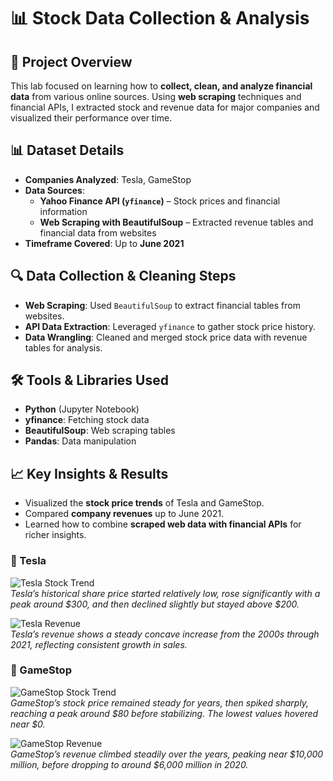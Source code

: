 # 📊 Stock Data Collection & Analysis  

## 📌 Project Overview  
This lab focused on learning how to **collect, clean, and analyze financial data** from various online sources. Using **web scraping** techniques and financial APIs, I extracted stock and revenue data for major companies and visualized their performance over time.  

## 📊 Dataset Details  
- **Companies Analyzed**: Tesla, GameStop  
- **Data Sources**:  
  - **Yahoo Finance API (`yfinance`)** – Stock prices and financial information  
  - **Web Scraping with BeautifulSoup** – Extracted revenue tables and financial data from websites  
- **Timeframe Covered**: Up to **June 2021**  

## 🔍 Data Collection & Cleaning Steps  
- **Web Scraping**: Used `BeautifulSoup` to extract financial tables from websites.  
- **API Data Extraction**: Leveraged `yfinance` to gather stock price history.  
- **Data Wrangling**: Cleaned and merged stock price data with revenue tables for analysis.  

## 🛠️ Tools & Libraries Used  
- **Python** (Jupyter Notebook)  
- **yfinance**: Fetching stock data  
- **BeautifulSoup**: Web scraping tables  
- **Pandas**: Data manipulation  

## 📈 Key Insights & Results  
- Visualized the **stock price trends** of Tesla and GameStop.  
- Compared **company revenues** up to June 2021.  
- Learned how to combine **scraped web data with financial APIs** for richer insights.  

### 🔹 Tesla  
![Tesla Stock Trend](images/tesla_stock.png)  
*Tesla’s historical share price started relatively low, rose significantly with a peak around $300, and then declined slightly but stayed above $200.*  

![Tesla Revenue](images/tesla_revenue.png)  
*Tesla’s revenue shows a steady concave increase from the 2000s through 2021, reflecting consistent growth in sales.*  

### 🔹 GameStop  
![GameStop Stock Trend](images/gamestop_stock.png)  
*GameStop’s stock price remained steady for years, then spiked sharply, reaching a peak around $80 before stabilizing. The lowest values hovered near $0.*  

![GameStop Revenue](images/gamestop_revenue.png)  
*GameStop’s revenue climbed steadily over the years, peaking near $10,000 million, before dropping to around $6,000 million in 2020.*  
 
